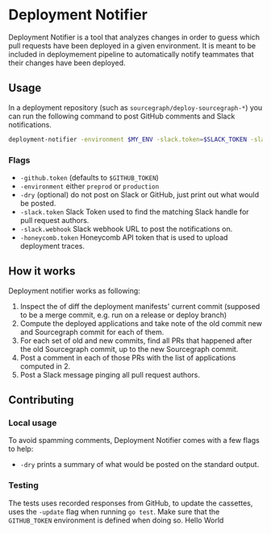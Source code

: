 # Deployment Notifier

Deployment Notifier is a tool that analyzes changes in order to guess which pull requests have been deployed in a given environment.
It is meant to be included in deploymement pipeline to automatically notify teammates that their changes have been deployed.

## Usage

In a deployment repository (such as `sourcegraph/deploy-sourcegraph-*`) you can run the following command to post GitHub comments and Slack notifications.

```sh
deployment-notifier -environment $MY_ENV -slack.token=$SLACK_TOKEN -slack.webhook=$SLACK_WEBHOOK
```

### Flags

- `-github.token` (defaults to `$GITHUB_TOKEN`)
- `-environment` either `preprod` or `production`
- `-dry` (optional) do not post on Slack or GitHub, just print out what would be posted.
- `-slack.token` Slack Token used to find the matching Slack handle for pull request authors.
- `-slack.webhook` Slack webhook URL to post the notifications on.
- `-honeycomb.token` Honeycomb API token that is used to upload deployment traces.

## How it works

Deployment notifier works as following:

1. Inspect the of diff the deployment manifests' current commit (supposed to be a merge commit, e.g. run on a release or deploy branch)
2. Compute the deployed applications and take note of the old commit new and Sourcegraph commit for each of them.
3. For each set of old and new commits, find all PRs that happened after the old Sourcegraph commit, up to the new Sourcegraph commit.
4. Post a comment in each of those PRs with the list of applications computed in 2.
5. Post a Slack message pinging all pull request authors.

## Contributing

### Local usage

To avoid spamming comments, Deployment Notifier comes with a few flags to help:

- `-dry` prints a summary of what would be posted on the standard output.

### Testing

The tests uses recorded responses from GitHub, to update the cassettes, uses the `-update` flag when running `go test`. Make sure
that the `GITHUB_TOKEN` environment is defined when doing so.
Hello World
